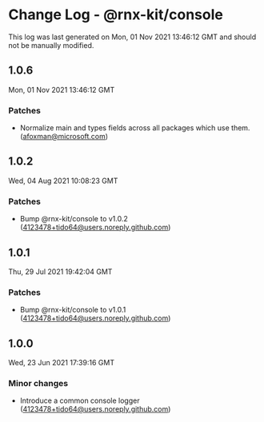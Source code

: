 # Change Log - @rnx-kit/console

This log was last generated on Mon, 01 Nov 2021 13:46:12 GMT and should not be manually modified.

<!-- Start content -->

## 1.0.6

Mon, 01 Nov 2021 13:46:12 GMT

### Patches

- Normalize main and types fields across all packages which use them. (afoxman@microsoft.com)

## 1.0.2

Wed, 04 Aug 2021 10:08:23 GMT

### Patches

- Bump @rnx-kit/console to v1.0.2 (4123478+tido64@users.noreply.github.com)

## 1.0.1

Thu, 29 Jul 2021 19:42:04 GMT

### Patches

- Bump @rnx-kit/console to v1.0.1 (4123478+tido64@users.noreply.github.com)

## 1.0.0

Wed, 23 Jun 2021 17:39:16 GMT

### Minor changes

- Introduce a common console logger (4123478+tido64@users.noreply.github.com)
